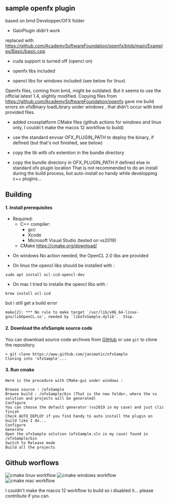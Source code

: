 sample openfx plugin
--------------------

based on bmd Developper/OFX folder
* GainPlugin didn't work

replaced with https://github.com/AcademySoftwareFoundation/openfx/blob/main/Examples/Basic/basic.cpp

* cuda support is turned off (opencl on)

* openfx libs included

* opencl libs for windows included (see below for linux)

Openfx files, coming from bmd, might be outdated. But it seems to use the official latest 1.4, slightly modified.
Copying files from https://github.com/AcademySoftwareFoundation/openfx gave me build errors
on ofxBinary loadLibrary under windows , that didn't occur with bmd provided files.

* added crossplatform CMake files (github actions for windows and linux only, I couldn't make the macos 12 workflow to build)

* use the standard envvar OFX_PLUGIN_PATH to deploy the binary, if defined (but that's not finished, see below)

* copy the lib with ofx extention in the bundle directory

* copy the bundle directory in OFX_PLUGIN_PATH if defined else in standard ofx plugin location
That is not recommended to do an install during the build process, but auto-install so handy while developping c++ plugins...

Building
--------
#### 1. Install prerequisites
- Required:
    - C++ compiler:
        - gcc
        - Xcode
        - Microsoft Visual Studio (tested on vs2019)
    - CMake https://cmake.org/download/

* On windows
No action needed, the OpenCL 2.0 libs are provided

* On linux
the opencl libs should be installed with :
```
sudo apt install ocl-icd-opencl-dev
```

* On mac
I tried to installe the opencl libs with :
```
brew install ocl-icd
```
but i still get a build error
```
make[2]: *** No rule to make target `/usr/lib/x86_64-linux-gnu/libOpenCL.so', needed by `libofxSample.dylib'.  Stop.
```

#### 2. Download the ofxSample  source code
You can download source code archives from [GitHub](https://www.github.com/janimatic/ofxSample) or use `git` to clone the repository.
```
> git clone https://www.github.com/janimatic/ofxSample
Cloning into 'ofxSample'...
```

#### 3. Run cmake
    
    Here is the procedure with CMake-gui under windows :

    Browse source : /ofxSample
    Browse build : /ofxSample/bin (That is the new folder, where the vs solution and projects will be generated)
    Configure
    You can choose the default generator (vs2019 in my case) and just clic finish
    Check AUTO_DEPLOY if you find handy to auto install the plugin on build like I do...
    Configure
    Generate
    Open the ofxSample solution (ofxSample.sln in my case) found in /ofxSample/bin
    Switch to Release mode
    Build all the projects

Github worflows
---------------
![cmake linux workflow](https://github.com/janimatic/ofxSample/actions/workflows/cmake-linux-platform.yml/badge.svg)
![cmake windows workflow](https://github.com/janimatic/ofxSample/actions/workflows/cmake-windows-platform.yml/badge.svg)
![cmake mac workflow](https://github.com/janimatic/ofxSample/actions/workflows/cmake-mac-platform.yml/badge.svg)

I couldn't make the macos 12 workflow to build so i disabled it... please contribute if you can.
